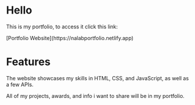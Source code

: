 # Hello
<p>This is my portfolio, to access it click this link:</p> 
[Portfolio Website](https://nalabportfolio.netlify.app)

# Features
<p>The website showcases my skills in HTML, CSS, and JavaScript, as well as a few APIs.</p>
<p>All of my projects, awards, and info i want to share will be in my portfolio.</p>
